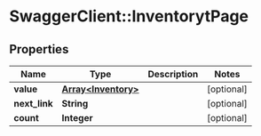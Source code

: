# SwaggerClient::InventorytPage

## Properties
Name | Type | Description | Notes
------------ | ------------- | ------------- | -------------
**value** | [**Array&lt;Inventory&gt;**](Inventory.md) |  | [optional] 
**next_link** | **String** |  | [optional] 
**count** | **Integer** |  | [optional] 


